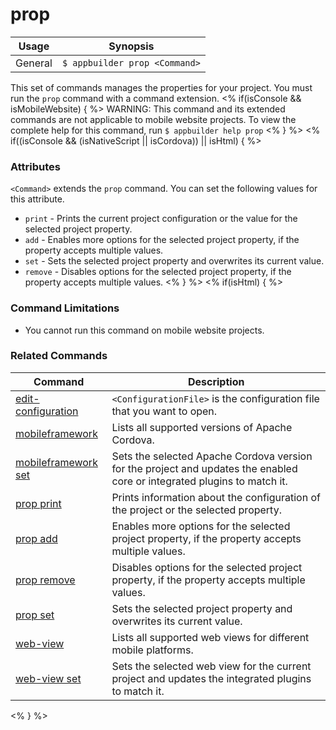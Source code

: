 prop
==========

Usage | Synopsis
------|-------
General | `$ appbuilder prop <Command>`

This set of commands manages the properties for your project. You must run the `prop` command with a command extension.
<% if(isConsole && isMobileWebsite) { %>
WARNING: This command and its extended commands are not applicable to mobile website projects. To view the complete help for this command, run `$ appbuilder help prop`
<% } %>
<% if((isConsole && (isNativeScript || isCordova)) || isHtml) { %>
### Attributes
`<Command>` extends the `prop` command. You can set the following values for this attribute.
* `print` - Prints the current project configuration or the value for the selected project property.
* `add` - Enables more options for the selected project property, if the property accepts multiple values.
* `set` - Sets the selected project property and overwrites its current value.
* `remove` - Disables options for the selected project property, if the property accepts multiple values.
<% } %>
<% if(isHtml) { %>
### Command Limitations

* You cannot run this command on mobile website projects.

### Related Commands

Command | Description
----------|----------
[edit-configuration](edit-configuration.html) | `<ConfigurationFile>` is the configuration file that you want to open.
[mobileframework](mobileframework.html) | Lists all supported versions of Apache Cordova.
[mobileframework set](mobileframework-set.html) | Sets the selected Apache Cordova version for the project and updates the enabled core or integrated plugins to match it.
[prop print](prop-print.html) | Prints information about the configuration of the project or the selected property.
[prop add](prop-add.html) | Enables more options for the selected project property, if the property accepts multiple values.
[prop remove](prop-remove.html) | Disables options for the selected project property, if the property accepts multiple values.
[prop set](prop-set.html) | Sets the selected project property and overwrites its current value.
[web-view](web-view.html) | Lists all supported web views for different mobile platforms.
[web-view set](web-view-set.html) | Sets the selected web view for the current project and updates the integrated plugins to match it.
<% } %>